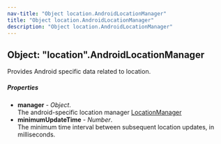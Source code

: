 ```yaml
---
nav-title: "Object location.AndroidLocationManager"
title: "Object location.AndroidLocationManager"
description: "Object location.AndroidLocationManager"
---
```

## Object: "location".AndroidLocationManager  
Provides Android specific data related to location.

##### Properties
 - **manager** - _Object_.    
  The android-specific location manager [LocationManager](http://developer.android.com/reference/android/location/LocationManager.html)
 - **minimumUpdateTime** - _Number_.    
  The minimum time interval between subsequent location updates, in milliseconds.